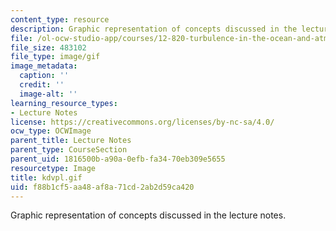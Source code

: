 ```yaml
---
content_type: resource
description: Graphic representation of concepts discussed in the lecture notes.
file: /ol-ocw-studio-app/courses/12-820-turbulence-in-the-ocean-and-atmosphere-spring-2007/f88b1cf5aa48af8a71cd2ab2d59ca420_kdvpl.gif
file_size: 483102
file_type: image/gif
image_metadata:
  caption: ''
  credit: ''
  image-alt: ''
learning_resource_types:
- Lecture Notes
license: https://creativecommons.org/licenses/by-nc-sa/4.0/
ocw_type: OCWImage
parent_title: Lecture Notes
parent_type: CourseSection
parent_uid: 1816500b-a90a-0efb-fa34-70eb309e5655
resourcetype: Image
title: kdvpl.gif
uid: f88b1cf5-aa48-af8a-71cd-2ab2d59ca420
---
```

Graphic representation of concepts discussed in the lecture notes.